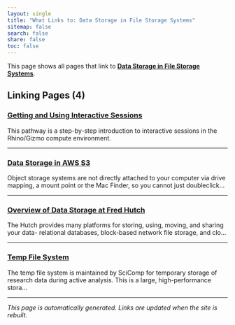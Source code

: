 ```yaml
---
layout: single
title: "What Links to: Data Storage in File Storage Systems"
sitemap: false
search: false
share: false
toc: false
---
```


This page shows all pages that link to **[Data Storage in File Storage Systems](/scicomputing/store_posix/)**.

## Linking Pages (4)

### [Getting and Using Interactive Sessions](/pathways/path-interactive/)

This pathway is a step-by-step introduction to interactive sessions in the Rhino/Gizmo compute environment.

---

### [Data Storage in AWS S3](/scicomputing/store_objectstore/)

Object storage systems are not directly attached to your computer via drive mapping, a mount point or the Mac Finder, so you cannot just doubleclick...

---

### [Overview of Data Storage at Fred Hutch](/scicomputing/store_overview/)

The Hutch provides many platforms for storing, using, moving, and sharing your data- relational databases, block-based network file storage, and clo...

---

### [Temp File System](/scicomputing/store_temp/)

The temp file system is maintained by SciComp for temporary storage of research data during active analysis. This is a large, high-performance stora...

---


*This page is automatically generated. Links are updated when the site is rebuilt.*

